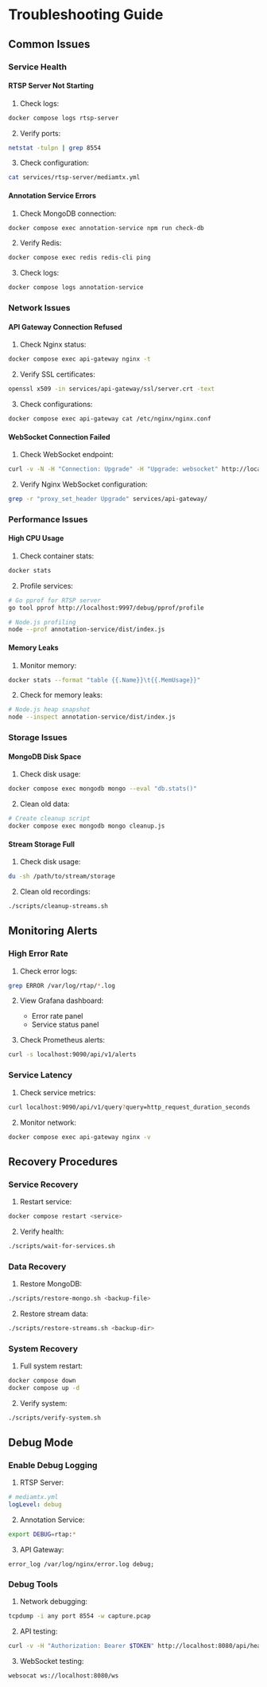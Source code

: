 # Troubleshooting Guide

## Common Issues

### Service Health

#### RTSP Server Not Starting

1. Check logs:
```bash
docker compose logs rtsp-server
```

2. Verify ports:
```bash
netstat -tulpn | grep 8554
```

3. Check configuration:
```bash
cat services/rtsp-server/mediamtx.yml
```

#### Annotation Service Errors

1. Check MongoDB connection:
```bash
docker compose exec annotation-service npm run check-db
```

2. Verify Redis:
```bash
docker compose exec redis redis-cli ping
```

3. Check logs:
```bash
docker compose logs annotation-service
```

### Network Issues

#### API Gateway Connection Refused

1. Check Nginx status:
```bash
docker compose exec api-gateway nginx -t
```

2. Verify SSL certificates:
```bash
openssl x509 -in services/api-gateway/ssl/server.crt -text
```

3. Check configurations:
```bash
docker compose exec api-gateway cat /etc/nginx/nginx.conf
```

#### WebSocket Connection Failed

1. Check WebSocket endpoint:
```bash
curl -v -N -H "Connection: Upgrade" -H "Upgrade: websocket" http://localhost:8080/ws
```

2. Verify Nginx WebSocket configuration:
```bash
grep -r "proxy_set_header Upgrade" services/api-gateway/
```

### Performance Issues

#### High CPU Usage

1. Check container stats:
```bash
docker stats
```

2. Profile services:
```bash
# Go pprof for RTSP server
go tool pprof http://localhost:9997/debug/pprof/profile

# Node.js profiling
node --prof annotation-service/dist/index.js
```

#### Memory Leaks

1. Monitor memory:
```bash
docker stats --format "table {{.Name}}\t{{.MemUsage}}"
```

2. Check for memory leaks:
```bash
# Node.js heap snapshot
node --inspect annotation-service/dist/index.js
```

### Storage Issues

#### MongoDB Disk Space

1. Check disk usage:
```bash
docker compose exec mongodb mongo --eval "db.stats()"
```

2. Clean old data:
```bash
# Create cleanup script
docker compose exec mongodb mongo cleanup.js
```

#### Stream Storage Full

1. Check disk usage:
```bash
du -sh /path/to/stream/storage
```

2. Clean old recordings:
```bash
./scripts/cleanup-streams.sh
```

## Monitoring Alerts

### High Error Rate

1. Check error logs:
```bash
grep ERROR /var/log/rtap/*.log
```

2. View Grafana dashboard:
   - Error rate panel
   - Service status panel

3. Check Prometheus alerts:
```bash
curl -s localhost:9090/api/v1/alerts
```

### Service Latency

1. Check service metrics:
```bash
curl localhost:9090/api/v1/query?query=http_request_duration_seconds
```

2. Monitor network:
```bash
docker compose exec api-gateway nginx -v
```

## Recovery Procedures

### Service Recovery

1. Restart service:
```bash
docker compose restart <service>
```

2. Verify health:
```bash
./scripts/wait-for-services.sh
```

### Data Recovery

1. Restore MongoDB:
```bash
./scripts/restore-mongo.sh <backup-file>
```

2. Restore stream data:
```bash
./scripts/restore-streams.sh <backup-dir>
```

### System Recovery

1. Full system restart:
```bash
docker compose down
docker compose up -d
```

2. Verify system:
```bash
./scripts/verify-system.sh
```

## Debug Mode

### Enable Debug Logging

1. RTSP Server:
```yaml
# mediamtx.yml
logLevel: debug
```

2. Annotation Service:
```bash
export DEBUG=rtap:*
```

3. API Gateway:
```nginx
error_log /var/log/nginx/error.log debug;
```

### Debug Tools

1. Network debugging:
```bash
tcpdump -i any port 8554 -w capture.pcap
```

2. API testing:
```bash
curl -v -H "Authorization: Bearer $TOKEN" http://localhost:8080/api/health
```

3. WebSocket testing:
```bash
websocat ws://localhost:8080/ws
